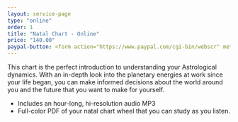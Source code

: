 ```yaml
---
layout: service-page
type: "online"
order: 1
title: "Natal Chart - Online"
price: "140.00"
paypal-button: <form action="https://www.paypal.com/cgi-bin/webscr" method="post" target="_top"><input type="hidden" name="cmd" value="_s-xclick"><input type="hidden" name="hosted_button_id" value="V2VBR4AXP5WJN"><input type="image" src="https://www.paypalobjects.com/webstatic/en_US/i/buttons/buy-logo-small.png" border="0" name="submit" alt="PayPal - The safer, easier way to pay online!"><img alt="" border="0" src="https://www.paypalobjects.com/en_US/i/scr/pixel.gif" width="1" height="1"></form>
---
```


This chart is the perfect introduction to understanding your Astrological dynamics. 
With an in-depth look into the planetary energies at work since your life began,
you can make informed decisions about the world around you and the future that 
you want to make for yourself. 

* Includes an hour-long, hi-resolution audio MP3
* Full-color PDF of your natal chart wheel that you can study as you listen. 
